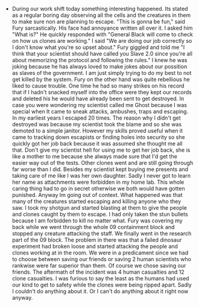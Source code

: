 - During our work shift today something interesting happened. Its stated as a regular boring day observing all the cells and the creatures in them to make sure non are planning to escape. "This is gonna be fun," said Fury sarcastically. His face had annoyance written all over it. I asked him "What is?" He quickly responded with "General Black will come to check on how us clones are working." I said "We are doing our job correctly so I don't know what you're so upset about." Fury giggled and told me "I think that your scientist should have called you Slave 2.0 since you're all about memorizing the protocol and following the rules." I knew he was joking because he has always loved to make jokes about our possition as slaves of the government. I am just simply trying to do my best to not get killed by the system. Fury on the other hand was quite rebellious he liked to cause trouble. One time he had so many strikes on his record that if I hadn't snacked myself into the office were they kept our records and deleted his he would have already been sent to get destroyed. In case you were wondering my scientist called me Ghost because I was special when It came to sneak attacks, ambushes, traps and escaping. In my earliest years I escaped 20 times. The reason why I didn't get destroyed was because my scientist took the blame and so she was demoted to a simple janitor. However my skills proved useful when it came to tracking down escapists or finding holes into security so she quickly got her job back because it was assumed she thought me all that. Don't give my scientist hell for using me to get her job back, she is like a mother to me because she always made sure that I'd get the easier way out of the tests. Other clones went and are still going through far worse than I did. Besides my scientist kept buying me presents and taking care of me like I was her own daughter. Sadly I never got to learn her name as attachments were forbidden in my home lab. This whole caring thing had to go in secret otherwise we both would have gotten punished. Anyway Im going out of context. What happened was that many of the creatures started escaping and killing anyone who they saw. I took my shotgun and started blasting at them to give the people and clones caught by them to escape. I had only taken the stun bullets because I am forbidden to kill no matter what. Fury was covering my back while we went through the whole 09 containment block and stopped any creature attacking the staff. We finally went in the research part of the 09 block. The problem in there was that a failed dinosaur experiment had broken loose and started attacking the people and clones working at in the room. We were in a predicament since we had to choose between saving our friends or saving 2 human scientists who rankwise were far superior than them. Of course we chose saving our friends. The aftermath of the incident was 4 human casualties and 12 clone casualties. I was furious to say the least as the humans had used our kind to get to safety while the clones were being ripped apart. Sadly I couldn't do anything about it. Or I can't do anything about it right now anyway.
